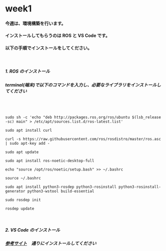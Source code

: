 # week1

#### 今週は、環境構築を行います。

#### インストールしてもらうのは ROS と VS Code です。

#### 以下の手順でインストールをしてください。

<br>

##### 1. ROS のインストール
##### terminal(端末)で以下のコマンドを入力し、必要なライブラリをインストールしてください

<br>

```

sudo sh -c 'echo "deb http://packages.ros.org/ros/ubuntu $(lsb_release -sc) main" > /etc/apt/sources.list.d/ros-latest.list'

sudo apt install curl

curl -s https://raw.githubusercontent.com/ros/rosdistro/master/ros.asc | sudo apt-key add -

sudo apt update

sudo apt install ros-noetic-desktop-full

echo "source /opt/ros/noetic/setup.bash" >> ~/.bashrc

source ~/.bashrc

sudo apt install python3-rosdep python3-rosinstall python3-rosinstall-generator python3-wstool build-essential

sudo rosdep init

rosdep update

```

<br>

##### 2. VS Code のインストール
##### [参考サイト](https://mebee.info/2020/03/18/post-7546/?msclkid=63cbc7f7b6aa11ec8066633e25ee0314)　通りにインストールしてください
